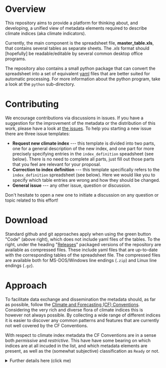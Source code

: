 # Overview

This repository aims to provide a platform for thinking about,
and developing, a unified view of metadata elements required to
describe climate indices (aka climate indicators).

Currently, the main component is the spreadsheet file, **master_table.xls**,
that contains several tables as separate sheets. The *.xls* format should
[hopefully] be readable/editable by several common desktop office programs.

The repository also contains a small python package that can convert the
spreadsheet into a set of equivalent [yaml](https://yaml.org/) files that are
better suited for automatic processing. For more information about the python
program, take a look at the `python` sub-directory.

# Contributing

We encourage contributions via discussions in issues. If you have a suggestion
for the improvement of the metadata or the distribution of this work, please
have a look at [the issues](https://github.com/clix-meta/clix-meta/issues).
To help you starting a new issue there are three issue templates:

* **Request new climate index** --- this template is divided into two parts,
one for a general description of the new index, and one part for more precisely
specifying entries in the `index_definition` speadsheet (see below). There
is no need to complete all parts, just fill out those parts that you feel are
relevant for your proposal.
* **Correction to index definition** --- this template specifically
refers to the `index_definition` spreadsheet (see below). Here we would like
you to specify which table entries are wrong and how they should be changed.
* **General issue** --- any other issue, question or discussion.
 
Don't hesitate to open a new one to initiate a discussion on any question or
topic related to this effort!

# Download

Standard github and git approaches apply when using the green button "Code"
(above right), which does not include yaml files of the tables. To the right,
under the heading "[Releases](https://github.com/clix-meta/clix-meta/releases)"
packaged versions of the repository are available as compressed files.
These include yaml files that are up-to-date with the corresponding tables of
the spreadsheet file. The compressed files are available both for MS-DOS/Windows
line endings (`.zip`) and Linux line endings (`.gz`).

# Approach

To facilitate data exchange and dissemination the metadata should,
as far as possible, follow the
[Climate and Forecasting (CF) Conventions](http://cfconventions.org/).
Considering the very rich and diverse flora of climate indices this
is however not always possible. By collecting a wide range of
different indices it is easier to discover any common patterns and
features that are currently not well covered by the CF Conventions.

With respect to climate index metadata the CF Conventions are in a sense
both *permissive* and *restrictive*. This have have some bearing on which indices
are at all incuded in the list, and which metadata elements are present,
as well as the (somewhat subjective) classification as `Ready` or not.

<details>
<summary>Further details here (click me)</summary>

The CF Conventions is *permissive* in the sense that only the bare essential
information for understanding what the data represents are mandatory, and
that any additional information can be included with few limitations.
However, for such free (i.e., non-managed) information there are no rules,
which means that it is difficult or intractable to develop common standardised
workflows that would depend on this particular metadata information.
However, for such purposes it is *restrictive* in the sense that the managed
components are not always well suited to handle climate index metadata.
In particular the following elements of the CF Conventions machinery is of relevance
for detailed description a climate indicator:
•  *Standard name* (recommended if available): a controlled vocabulary describing the data
variable (in this case indicator) according to certain agreed rules and conventions. A
proposal for a standard name is only accepted into the vocabulary after a screening
procedure.
•  *Long name* (recommended): a short descriptive free text describing the data variable.
Typically, this can function as a title for a plot or similar. While this element is not
required it is strongly recommended because it serves the dual purpose of providing a
succinct description of the data that is understandable to humans, and a semi-standardised
title for plots etc.
•  *Unit* (required if standard name is used, else recommended): unit of the data variable. In
practice information about the unit of the data is compulsory, or the data will be difficult
to understand and analyse irrespective of whether it done manually or in an automated
workflow.
•  *Cell methods* (recommended if available): a controlled vocabulary of methods applied to
create the climate indicator. Currently, the controlled vocabulary contains a rather limited
set of methods, namely: point (default), sum, maximum, maximum_absolute_value,
median, mid_range, minimum, minimum_absolute_value, mean, mean_absolute_value,
mean_of_upper_decile, mode, range, root_mean_square, standard_deviation,
sum_of_squares, variance.

Currently identified issues frequently relate to
[`standard_name`](http://cfconventions.org/Data/cf-conventions/cf-conventions-1.8/cf-conventions.html#standard-name)
or/and [`cell_methods`](http://cfconventions.org/Data/cf-conventions/cf-conventions-1.8/cf-conventions.html#cell-methods)
which both are *controlled vocabularies* of the CF Conventions.



<details>


A more detailed overview of the approach towards structuring the climate index
metadata is available in this [IS-ENES3](https://is.enes.org/) technical
report [Milestone M10.3](https://is.enes.org/documents/milestones/climate-indicators-indicesand-file-metadata-specifications-and-tools/view)
(as per late 29020).


This repository is in active development, and the content will frequently
change.

# File Format and Contents

## Spreadsheet

The metadata is contained in the spreadsheet file `master_table.xls` and its
sheets are as follows:

* **README** --- explains contents and formatting of the spreadsheet file itself.

* **index_definitions**  ---  the main table holding the metadata for the
  individual indices. Most of the indices developed by the
  [ETCCDI](https://www.wcrp-climate.org/etccdi) and [ET-SCI](https://climpact-sci.org/about/project/)
  are included, as are the ones produced by
  [ECA&D](https://www.ecad.eu/indicesextremes/index.php).
  However, some of the more complex indices remain to be included.

* **variables**  ---  specification of input variables (following CMIP5/6 and
  CORDEX rules). This sheet also gives common aliases for the variable names.

* **index_functions**  ---  contains details about the calculation methods used
  for the indices. This is referred to in the index_definitions sheet.

* **ECA&D**  ---  list of indices produced by
  [ECA&D](https://www.ecad.eu/indicesextremes/index.php). Many of these are
  already covered by existing entries in the *index_table* sheet.

## Yaml Files

The spreadsheets can be converted to a set of yaml files using the python
package found in this repository. These are automatically generated and
distributed alongside the spreadsheet in the metadata distributions linked to
above.

The purpose of the yaml files is to give the same information as in the
spreadsheet in a format that allows for a richer, hierarchical structure that
also lends itself better to automatic processing. The downside is, that this
makes it slightly more difficult to get a quick overview of all the available
information.

At the moment only the **index_definitions** and **variables** sheets of the
spreadsheet file are transformed into the corresponding `index_definitions.yml`
and `variables.yml` files.
The **README** sheet, insofar it gives information beyond the present document,
only applies to the spreadsheet. The **ECA&D** sheet mainly exists to track the
open indices of that collection until they are fully integrated into the main
table **index_definitions**. Consequently, those two sheets are not likely to be
converted in the future.
The **index_functions** sheet will be added to the yaml files in the future.

# Acknowledgement

This work is supported by the European project [IS-ENES3](https://is.enes.org/)
and by [SMHI Rossby Centre](https://www.smhi.se/en/research/research-departments/climate-research-rossby-centre2-552).


# License

**CF-index-meta** (c) 2020-2021 by *Lars Bärring* and *Klaus Zimmermann*, Rossby
Centre, Swedish Meteorological and Hydrological Institute (SMHI).

![](https://i.creativecommons.org/l/by-sa/4.0/88x31.png) The spreadsheet and all
the metadata therein is licensed under the Creative Commons
Attribution-ShareAlike 4.0 International License.

You should have received a copy of the license along with this
work. If not, see <http://creativecommons.org/licenses/by-sa/4.0/>.
